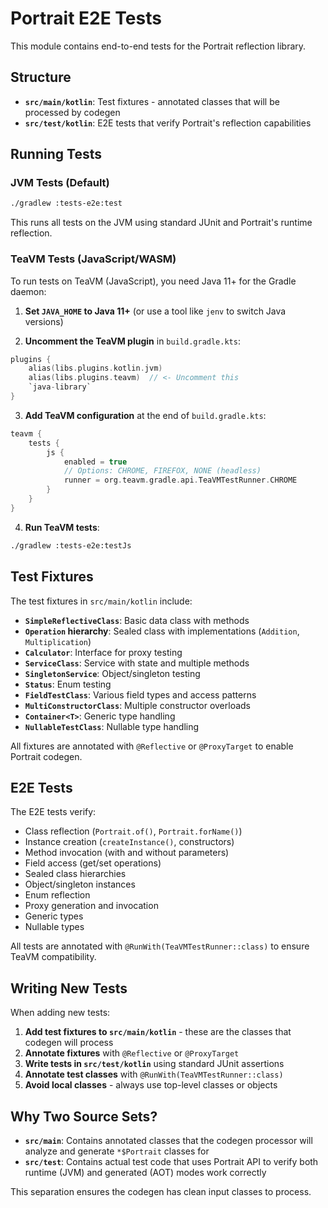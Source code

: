 # Portrait E2E Tests

This module contains end-to-end tests for the Portrait reflection library.

## Structure

- **`src/main/kotlin`**: Test fixtures - annotated classes that will be processed by codegen
- **`src/test/kotlin`**: E2E tests that verify Portrait's reflection capabilities

## Running Tests

### JVM Tests (Default)

```bash
./gradlew :tests-e2e:test
```

This runs all tests on the JVM using standard JUnit and Portrait's runtime reflection.

### TeaVM Tests (JavaScript/WASM)

To run tests on TeaVM (JavaScript), you need Java 11+ for the Gradle daemon:

1. **Set `JAVA_HOME` to Java 11+** (or use a tool like `jenv` to switch Java versions)

2. **Uncomment the TeaVM plugin** in `build.gradle.kts`:

```kotlin
plugins {
    alias(libs.plugins.kotlin.jvm)
    alias(libs.plugins.teavm)  // <- Uncomment this
    `java-library`
}
```

3. **Add TeaVM configuration** at the end of `build.gradle.kts`:

```kotlin
teavm {
    tests {
        js {
            enabled = true
            // Options: CHROME, FIREFOX, NONE (headless)
            runner = org.teavm.gradle.api.TeaVMTestRunner.CHROME
        }
    }
}
```

4. **Run TeaVM tests**:

```bash
./gradlew :tests-e2e:testJs
```

## Test Fixtures

The test fixtures in `src/main/kotlin` include:

- **`SimpleReflectiveClass`**: Basic data class with methods
- **`Operation` hierarchy**: Sealed class with implementations (`Addition`, `Multiplication`)
- **`Calculator`**: Interface for proxy testing
- **`ServiceClass`**: Service with state and multiple methods
- **`SingletonService`**: Object/singleton testing
- **`Status`**: Enum testing
- **`FieldTestClass`**: Various field types and access patterns
- **`MultiConstructorClass`**: Multiple constructor overloads
- **`Container<T>`**: Generic type handling
- **`NullableTestClass`**: Nullable type handling

All fixtures are annotated with `@Reflective` or `@ProxyTarget` to enable Portrait codegen.

## E2E Tests

The E2E tests verify:

- Class reflection (`Portrait.of()`, `Portrait.forName()`)
- Instance creation (`createInstance()`, constructors)
- Method invocation (with and without parameters)
- Field access (get/set operations)
- Sealed class hierarchies
- Object/singleton instances
- Enum reflection
- Proxy generation and invocation
- Generic types
- Nullable types

All tests are annotated with `@RunWith(TeaVMTestRunner::class)` to ensure TeaVM compatibility.

## Writing New Tests

When adding new tests:

1. **Add test fixtures to `src/main/kotlin`** - these are the classes that codegen will process
2. **Annotate fixtures** with `@Reflective` or `@ProxyTarget`
3. **Write tests in `src/test/kotlin`** using standard JUnit assertions
4. **Annotate test classes** with `@RunWith(TeaVMTestRunner::class)`
5. **Avoid local classes** - always use top-level classes or objects

## Why Two Source Sets?

- **`src/main`**: Contains annotated classes that the codegen processor will analyze and generate `*$Portrait` classes for
- **`src/test`**: Contains actual test code that uses Portrait API to verify both runtime (JVM) and generated (AOT) modes work correctly

This separation ensures the codegen has clean input classes to process.
